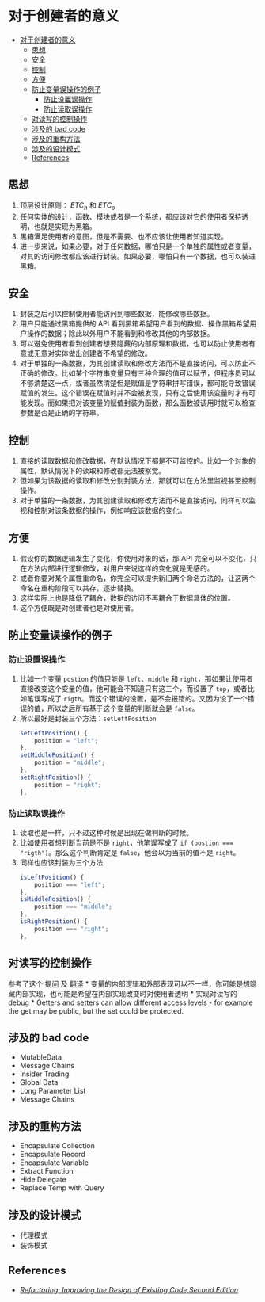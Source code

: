 # 对于创建者的意义


<!-- TOC -->

- [对于创建者的意义](#对于创建者的意义)
    - [思想](#思想)
    - [安全](#安全)
    - [控制](#控制)
    - [方便](#方便)
    - [防止变量误操作的例子](#防止变量误操作的例子)
        - [防止设置误操作](#防止设置误操作)
        - [防止读取误操作](#防止读取误操作)
    - [对读写的控制操作](#对读写的控制操作)
    - [涉及的 bad code](#涉及的-bad-code)
    - [涉及的重构方法](#涉及的重构方法)
    - [涉及的设计模式](#涉及的设计模式)
    - [References](#references)

<!-- /TOC -->


## 思想
1. 顶层设计原则： $ETC_h$ 和 $ETC_o$
2. 任何实体的设计，函数、模块或者是一个系统，都应该对它的使用者保持透明，也就是实现为黑箱。
3. 黑箱满足使用者的意图，但是不需要、也不应该让使用者知道实现。
4. 进一步来说，如果必要，对于任何数据，哪怕只是一个单独的属性或者变量，对其的访问修改都应该进行封装。如果必要，哪怕只有一个数据，也可以装进黑箱。


## 安全
1. 封装之后可以控制使用者能访问到哪些数据，能修改哪些数据。
2. 用户只能通过黑箱提供的 API 看到黑箱希望用户看到的数据、操作黑箱希望用户操作的数据；除此以外用户不能看到和修改其他的内部数据。
3. 可以避免使用者看到创建者想要隐藏的内部原理和数据，也可以防止使用者有意或无意对实体做出创建者不希望的修改。
4. 对于单独的一条数据，为其创建读取和修改方法而不是直接访问，可以防止不正确的修改。比如某个字符串变量只有三种合理的值可以赋予，但程序员可以不够清楚这一点，或者虽然清楚但是赋值是字符串拼写错误，都可能导致错误赋值的发生。这个错误在赋值时并不会被发现，只有之后使用该变量时才有可能发现。而如果把对该变量的赋值封装为函数，那么函数被调用时就可以检查参数是否是正确的字符串。


## 控制
1. 直接的读取数据和修改数据，在默认情况下都是不可监控的。比如一个对象的属性，默认情况下的读取和修改都无法被察觉。
2. 但如果为该数据的读取和修改分别封装方法，那就可以在方法里监视甚至控制操作。
3. 对于单独的一条数据，为其创建读取和修改方法而不是直接访问，同样可以监视和控制对该条数据的操作，例如响应该数据的变化。


## 方便
1. 假设你的数据逻辑发生了变化，你使用对象的话，那 API 完全可以不变化，只在方法内部进行逻辑修改，对用户来说这样的变化就是无感的。
2. 或者你要对某个属性重命名，你完全可以提供新旧两个命名方法的，让这两个命名在重构阶段可以共存，逐步替换。
3. 这样实际上也是降低了耦合，数据的访问不再耦合于数据具体的位置。
4. 这个方便既是对创建者也是对使用者。


## 防止变量误操作的例子
### 防止设置误操作
1. 比如一个变量 `postion` 的值只能是 `left`、`middle` 和 `right`，那如果让使用者直接改变这个变量的值，他可能会不知道只有这三个，而设置了 `top`，或者比如笔误写成了 `rigth`。而这个错误的设置，是不会报错的。又因为设了一个错误的值，所以之后所有基于这个变量的判断就会是 `false`。
2. 所以最好是封装三个方法：`setLeftPosition`
    ```js
    setLeftPosition() {
        position = "left";
    },
    setMiddlePosition() {
        position = "middle";
    },
    setRightPosition() {
        position = "right";
    },
    ```

### 防止读取误操作
1. 读取也是一样，只不过这种时候是出现在做判断的时候。
2. 比如使用者想判断当前是不是 `right`，他笔误写成了 `if (postion === "rigth")`。那么这个判断肯定是 `false`，他会以为当前的值不是 `right`。
3. 同样也应该封装为三个方法
    ```js
    isLeftPosition() {
        position === "left";
    },
    isMiddlePosition() {
        position === "middle";
    },
    isRightPosition() {
        position === "right";
    },
    ```


## 对读写的控制操作
参考了这个 [提问](https://stackoverflow.com/questions/1568091/why-use-getters-and-setters-accessors) 及 [翻译](https://www.zhihu.com/question/21401198/answer/18113707)
    * 变量的内部逻辑和外部表现可以不一样，你可能是想隐藏内部实现，也可能是希望在内部实现改变时对使用者透明
    * 实现对读写的 debug
    * Getters and setters can allow different access levels - for example the get may be public, but the set could be protected.


## 涉及的 bad code
* MutableData
* Message Chains
* Insider Trading
* Global Data
* Long Parameter List
* Message Chains


## 涉及的重构方法
* Encapsulate Collection
* Encapsulate Record
* Encapsulate Variable
* Extract Function
* Hide Delegate
* Replace Temp with Query


## 涉及的设计模式
* 代理模式
* 装饰模式


## References
* [*Refactoring: Improving the Design of Existing Code,Second Edition*](https://book.douban.com/subject/30332135/)
